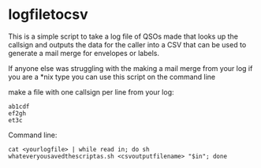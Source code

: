 # logfiletocsv
This is a simple script to take a log file of QSOs made that looks up the callsign and outputs the data for the caller into a CSV that can be used to generate a mail merge for envelopes or labels.


If anyone else was struggling with the making a mail merge from your log if you are a *nix type you can use this script on the command line 


make a file with one callsign per line from your log:

```
ab1cdf
ef2gh
et3c
```

Command line:

```
cat <yourlogfile> | while read in; do sh whateveryousavedthescriptas.sh <csvoutputfilename> "$in"; done 
```
